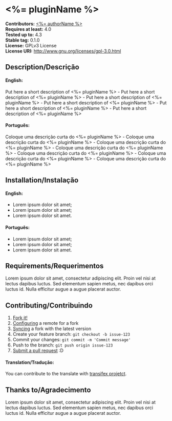 # <%= pluginName %> #

**Contributors:** [<%= authorName %>](<%= authorURL %>)  
**Requires at least:** 4.0  
**Tested up to:** 4.3  
**Stable tag:** 0.1.0  
**License:** GPLv3 License  
**License URI:** http://www.gnu.org/licenses/gpl-3.0.html  

## Description/Descrição ##

#### English:
Put here a short description of <%= pluginName %> - Put here a short description of <%= pluginName %> - Put here a short description of <%= pluginName %> - Put here a short description of <%= pluginName %> - Put here a short description of <%= pluginName %> - Put here a short description of <%= pluginName %>

#### Português:
Coloque uma descrição curta do <%= pluginName %> - Coloque uma descrição curta do <%= pluginName %> - Coloque uma descrição curta do <%= pluginName %> - Coloque uma descrição curta do <%= pluginName %> - Coloque uma descrição curta do <%= pluginName %> - Coloque uma descrição curta do <%= pluginName %> - Coloque uma descrição curta do <%= pluginName %>

## Installation/Instalação ##

#### English:
* Lorem ipsum dolor sit amet;
* Lorem ipsum dolor sit amet;
* Lorem ipsum dolor sit amet.

#### Português:
* Lorem ipsum dolor sit amet;
* Lorem ipsum dolor sit amet;
* Lorem ipsum dolor sit amet.

## Requirements/Requerimentos ##
Lorem ipsum dolor sit amet, consectetur adipiscing elit. Proin vel nisi at lectus dapibus luctus. Sed elementum sapien metus, nec dapibus orci luctus id. Nulla efficitur augue a augue placerat auctor.

## Contributing/Contribuindo ##

1. [Fork it!](https://help.github.com/articles/fork-a-repo/)
2. [Configuring](https://help.github.com/articles/configuring-a-remote-for-a-fork/) a remote for a fork
3. [Syncing](https://help.github.com/articles/syncing-a-fork/) a fork with the latest version
4. Create your feature branch: `git checkout -b issue-123`
5. Commit your changes: `git commit -m 'Commit message'`
6. Push to the branch: `git push origin issue-123`
7. [Submit a pull request](https://help.github.com/articles/using-pull-requests/) :D

#### Translation/Tradução:
You can contribute to the translate with [transifex projetct]().

## Thanks to/Agradecimento ##
Lorem ipsum dolor sit amet, consectetur adipiscing elit. Proin vel nisi at lectus dapibus luctus. Sed elementum sapien metus, nec dapibus orci luctus id. Nulla efficitur augue a augue placerat auctor.
